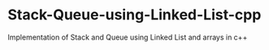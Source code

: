 # Stack-Queue-using-Linked-List-cpp
Implementation of Stack and Queue using Linked List and arrays in c++ 
